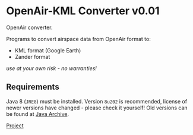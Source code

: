 # OpenAir-KML Converter v0.01

OpenAir converter.

Programs to convert airspace data from OpenAir format to:

- KML format (Google Earth)
- Zander format



*use at your own risk - no warranties!*



## Requirements

Java 8 (`JRE8`) must be installed. Version `8u202` is recommended, license of newer versions have changed - please check it yourself! Old versions can be found at [Java Archive](https://www.oracle.com/java/technologies/javase/javase8-archive-downloads.html).



[Project](https://github.com/fg-k/KML)


